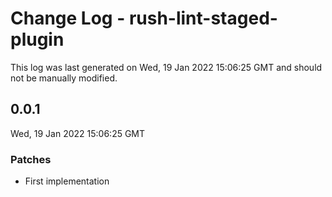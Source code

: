 # Change Log - rush-lint-staged-plugin

This log was last generated on Wed, 19 Jan 2022 15:06:25 GMT and should not be manually modified.

## 0.0.1
Wed, 19 Jan 2022 15:06:25 GMT

### Patches

- First implementation


